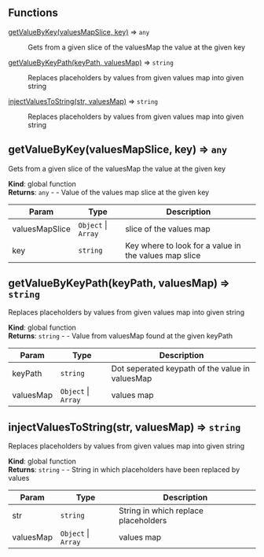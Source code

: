 ## Functions

<dl>
<dt><a href="#getValueByKey">getValueByKey(valuesMapSlice, key)</a> ⇒ <code>any</code></dt>
<dd><p>Gets from a given slice of the valuesMap the value at the given key</p>
</dd>
<dt><a href="#getValueByKeyPath">getValueByKeyPath(keyPath, valuesMap)</a> ⇒ <code>string</code></dt>
<dd><p>Replaces placeholders by values from given values map into given string</p>
</dd>
<dt><a href="#injectValuesToString">injectValuesToString(str, valuesMap)</a> ⇒ <code>string</code></dt>
<dd><p>Replaces placeholders by values from given values map into given string</p>
</dd>
</dl>

<a name="getValueByKey"></a>

## getValueByKey(valuesMapSlice, key) ⇒ <code>any</code>
Gets from a given slice of the valuesMap the value at the given key

**Kind**: global function  
**Returns**: <code>any</code> - - Value of the values map slice at the given key  

| Param | Type | Description |
| --- | --- | --- |
| valuesMapSlice | <code>Object</code> \| <code>Array</code> | slice of the values map |
| key | <code>string</code> | Key where to look for a value in the values map slice |

<a name="getValueByKeyPath"></a>

## getValueByKeyPath(keyPath, valuesMap) ⇒ <code>string</code>
Replaces placeholders by values from given values map into given string

**Kind**: global function  
**Returns**: <code>string</code> - - Value from valuesMap found at the given keyPath  

| Param | Type | Description |
| --- | --- | --- |
| keyPath | <code>string</code> | Dot seperated keypath of the value in valuesMap |
| valuesMap | <code>Object</code> \| <code>Array</code> | values map |

<a name="injectValuesToString"></a>

## injectValuesToString(str, valuesMap) ⇒ <code>string</code>
Replaces placeholders by values from given values map into given string

**Kind**: global function  
**Returns**: <code>string</code> - - String in which placeholders have been replaced by values  

| Param | Type | Description |
| --- | --- | --- |
| str | <code>string</code> | String in which replace placeholders |
| valuesMap | <code>Object</code> \| <code>Array</code> | values map |

